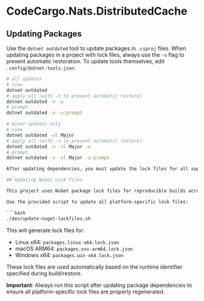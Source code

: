# CodeCargo.Nats.DistributedCache

## Updating Packages

Use the `dotnet outdated` tool to update packages in `.csproj` files. When updating packages in a project with lock
files, always use the `-n` flag to prevent automatic restoration. To update tools themselves, edit
`.config/dotnet-tools.json`.

```bash
# all updates
# view
dotnet outdated
# apply all (with -n to prevent automatic restore)
dotnet outdated -n -u
# prompt
dotnet outdated -n -u:prompt

# minor updates only
# view
dotnet outdated -vl Major
# apply all (with -n to prevent automatic restore)
dotnet outdated -n -vl Major -u
# prompt
dotnet outdated -n -vl Major -u:prompt

After updating dependencies, you must update the lock files for all supported platforms by running the update script (see next section).

## Updating NuGet Lock Files

This project uses NuGet package lock files for reproducible builds across different platforms. When packages are updated, the lock files need to be regenerated for all supported platforms.

Use the provided script to update all platform-specific lock files:

```bash
./dev/update-nuget-lockfiles.sh
```

This will generate lock files for:

- Linux x64: `packages.linux-x64.lock.json`
- macOS ARM64: `packages.osx-arm64.lock.json`
- Windows x64: `packages.win-x64.lock.json`

These lock files are used automatically based on the runtime identifier specified during build/restore.

**Important**: Always run this script after updating package dependencies to ensure all platform-specific lock files are
properly regenerated.
